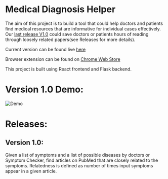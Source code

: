 Medical Diagnosis Helper
=============================

The aim of this project is to build a tool that could help doctors and patients find medical resources that are informative for individual cases effectively. Our [last release V1.0](#version-10) could save doctors or patients hours of reading through loosely related papers(see Releases for more details).

Current version can be found live 
<a href="https://medical-diagnosis-helper.herokuapp.com/" target="blank">here</a>

Browser extension can be found on [Chrome Web Store](#https://chrome.google.com/webstore/detail/medical-diagnosis-helper/nndmgnalmbegakdafgabnedimonaekok/related?hl=en)


This project is built using React frontend and Flask backend.

# Version 1.0 Demo:
![Demo](https://github.com/Sheldenshi/Medical-Resources-Search-Helper-Browser-Extension/blob/main/v1.0_demo.gif)


# Releases:
## Version 1.0: 
Given a list of symptoms and a list of possible diseases by doctors or Symptom Checker, find articles on PubMed that are closely related to the symptoms. Relatedness is defined as number of times input symptoms appear in a given article.
